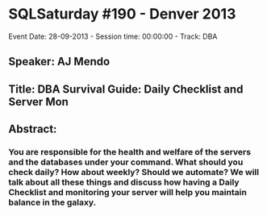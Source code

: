 # SQLSaturday #190 - Denver 2013
Event Date: 28-09-2013 - Session time: 00:00:00 - Track: DBA
## Speaker: AJ Mendo
## Title: DBA Survival Guide: Daily Checklist and Server Mon
## Abstract:
### You are responsible for the health and welfare of the servers and the databases under your command. What should you check daily? How about weekly? Should we automate? We will talk about all these things and discuss how having a Daily Checklist and monitoring your server will help you maintain balance in the galaxy.
